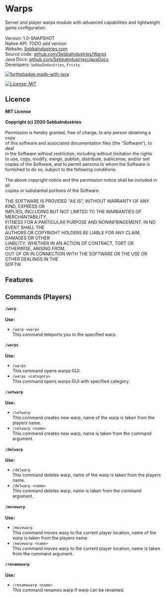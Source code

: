 # Warps
Server and player warps module with advanced capabilities and lightweight game configuration. <br>
<br>
Version: 1.0-SNAPSHOT<br>
Native API: TODO add version<br>
Website: <a href="www.sebbaindustries.com">SebbaIndustries.com</a><br>
Source code: <a href="https://github.com/SebbaIndustries/Warps">github.com/SebbaIndustries/Warps</a><br>
Java Docs: <a href="https://github.com/SebbaIndustries/JavaDocs">github.com/SebbaIndustries/JavaDocs</a><br>
Developers: `SebbaIndustries`, `Frcsty` <br>

[![forthebadge made-with-java](https://ForTheBadge.com/images/badges/made-with-java.svg)](https://java.com/)

[![License: MIT](https://img.shields.io/badge/license-MIT-blue.svg)](LICENSE)

## Licence
<b>MIT License</b><br>
<br>
<b>Copyright (c) 2020 SebbaIndustries</b><br>
<br>
Permission is hereby granted, free of charge, to any person obtaining a copy <br>
of this software and associated documentation files (the "Software"), to deal <br>
in the Software without restriction, including without limitation the rights <br>
to use, copy, modify, merge, publish, distribute, sublicense, and/or sell <br>
copies of the Software, and to permit persons to whom the Software is <br>
furnished to do so, subject to the following conditions: <br>
<br>
The above copyright notice and this permission notice shall be included in all <br>
copies or substantial portions of the Software. <br>
<br>
THE SOFTWARE IS PROVIDED "AS IS", WITHOUT WARRANTY OF ANY KIND, EXPRESS OR <br>
IMPLIED, INCLUDING BUT NOT LIMITED TO THE WARRANTIES OF MERCHANTABILITY, <br>
FITNESS FOR A PARTICULAR PURPOSE AND NONINFRINGEMENT. IN NO EVENT SHALL THE <br>
AUTHORS OR COPYRIGHT HOLDERS BE LIABLE FOR ANY CLAIM, DAMAGES OR OTHER <br>
LIABILITY, WHETHER IN AN ACTION OF CONTRACT, TORT OR OTHERWISE, ARISING FROM, <br>
OUT OF OR IN CONNECTION WITH THE SOFTWARE OR THE USE OR OTHER DEALINGS IN THE <br>
SOFTW

## Features

## Commands (Players)
#### `/warp`
<b>Use: </b>
- `/warp <warp>`
<br>This command teleports you to the specified warp.
#### `/warps`
<b>Use: </b>
- `/warps`
<br>This command opens warps GUI.
- `/warps <category>`
<br>This command opens warps GUI with specified category.
#### `/setwarp`
<b>Use: </b>
- `/setwarp`
<br>This command creates new warp, name of the warp is taken from the players name.
- `/setwarp <name>`
<br>This command creates new warp, name is taken from the command argument.
#### `/delwarp`
<b>Use: </b>
- `/delwarp`
<br>This command deletes warp, name of the warp is taken from the players name.
- `/delwarp <name>`
<br>This command deletes warp, name is taken from the command argument.
#### `/movewarp`
<b>Use: </b>
- `/movewarp`
<br>This command moves warp to the current player location, name of the warp is taken from the players name.
- `/movewarp <name>`
<br>This command moves warp to the current player location, name is taken from the command argument.
#### `/renamewarp`
<b>Use: </b>
- `/renamewarp <name>`
<br>This command renames warp if warp can be renamed.
